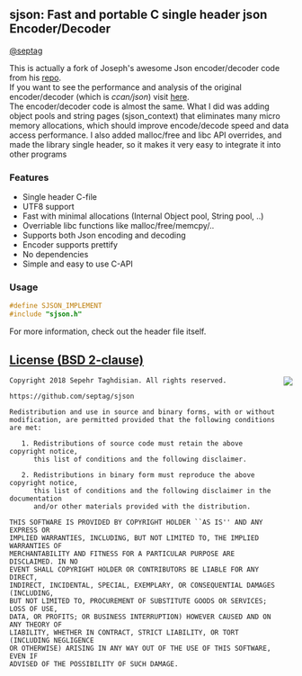 ## sjson: Fast and portable C single header json Encoder/Decoder
[@septag](https://twitter.com/septagh)

This is actually a fork of Joseph's awesome Json encoder/decoder code from his [repo](https://github.com/rustyrussell/ccan/tree/master/ccan/json).    
If you want to see the performance and analysis of the original encoder/decoder (which is _ccan/json_) visit [here](https://github.com/miloyip/nativejson-benchmark).  
The encoder/decoder code is almost the same. What I did was adding object pools and string pages (sjson_context)
that eliminates many micro memory allocations, which should improve encode/decode speed and data access performance. 
I also added malloc/free and libc API overrides, and made the library single header, so it makes it very easy to integrate it into other programs

### Features

- Single header C-file
- UTF8 support
- Fast with minimal allocations (Internal Object pool, String pool, ..)
- Overriable libc functions like malloc/free/memcpy/.. 
- Supports both Json encoding and decoding
- Encoder supports prettify 
- No dependencies
- Simple and easy to use C-API

### Usage

```c
#define SJSON_IMPLEMENT
#include "sjson.h"	
```

For more information, check out the header file itself.

[License (BSD 2-clause)](https://github.com/septag/sjson/blob/master/LICENSE)
--------------------------------------------------------------------------

<a href="http://opensource.org/licenses/BSD-2-Clause" target="_blank">
<img align="right" src="http://opensource.org/trademarks/opensource/OSI-Approved-License-100x137.png">
</a>

	Copyright 2018 Sepehr Taghdisian. All rights reserved.
	
	https://github.com/septag/sjson
	
	Redistribution and use in source and binary forms, with or without
	modification, are permitted provided that the following conditions are met:
	
	   1. Redistributions of source code must retain the above copyright notice,
	      this list of conditions and the following disclaimer.
	
	   2. Redistributions in binary form must reproduce the above copyright notice,
	      this list of conditions and the following disclaimer in the documentation
	      and/or other materials provided with the distribution.
	
	THIS SOFTWARE IS PROVIDED BY COPYRIGHT HOLDER ``AS IS'' AND ANY EXPRESS OR
	IMPLIED WARRANTIES, INCLUDING, BUT NOT LIMITED TO, THE IMPLIED WARRANTIES OF
	MERCHANTABILITY AND FITNESS FOR A PARTICULAR PURPOSE ARE DISCLAIMED. IN NO
	EVENT SHALL COPYRIGHT HOLDER OR CONTRIBUTORS BE LIABLE FOR ANY DIRECT,
	INDIRECT, INCIDENTAL, SPECIAL, EXEMPLARY, OR CONSEQUENTIAL DAMAGES (INCLUDING,
	BUT NOT LIMITED TO, PROCUREMENT OF SUBSTITUTE GOODS OR SERVICES; LOSS OF USE,
	DATA, OR PROFITS; OR BUSINESS INTERRUPTION) HOWEVER CAUSED AND ON ANY THEORY OF
	LIABILITY, WHETHER IN CONTRACT, STRICT LIABILITY, OR TORT (INCLUDING NEGLIGENCE
	OR OTHERWISE) ARISING IN ANY WAY OUT OF THE USE OF THIS SOFTWARE, EVEN IF
	ADVISED OF THE POSSIBILITY OF SUCH DAMAGE.

